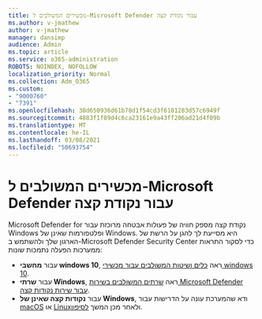 ```yaml
---
title: מכשירים המשולבים ל-Microsoft Defender עבור נקודת קצה
ms.author: v-jmathew
author: v-jmathew
manager: dansimp
audience: Admin
ms.topic: article
ms.service: o365-administration
ROBOTS: NOINDEX, NOFOLLOW
localization_priority: Normal
ms.collection: Adm_O365
ms.custom:
- "9000760"
- "7391"
ms.openlocfilehash: 38d650936d61b78d1f54cd3f6101283d57c6949f
ms.sourcegitcommit: 4883f1f89d4c6ca23161e9a43ff206ad21d4f09b
ms.translationtype: MT
ms.contentlocale: he-IL
ms.lasthandoff: 03/08/2021
ms.locfileid: "50693754"
---
```

# <a name="onboard-devices-to-microsoft-defender-for-endpoint"></a>מכשירים המשולבים ל-Microsoft Defender עבור נקודת קצה

Microsoft Defender for נקודת קצה מספק חוויה של פעולות אבטחה מרוכזת עבור Windows ופלטפורמות שאינן של Windows. היא מסייעת לך להגן על הרשת של הארגון שלך ולהשתמש ב-Microsoft Defender Security Center כדי לסקור התראות ממערכות הפעלה נתמכות שונות:

- עבור **מחשבי windows 10**, ראה [כלים ושיטות המשולבים עבור מכשירי windows 10](https://go.microsoft.com/fwlink/?linkid=2143460).
- עבור **שרתי Windows**, ראה [שרתים המשולבים בשירות Microsoft Defender עבור שירות נקודות קצה](https://go.microsoft.com/fwlink/?linkid=2143627).
- עבור **נקודות קצה שאינן של Windows**, ודא שהמערכת עונה על הדרישות עבור [macOS](https://go.microsoft.com/fwlink/?linkid=2143461) או [Linux](https://go.microsoft.com/fwlink/?linkid=2143462)ולאחר מכן המשך [לסיפון](https://go.microsoft.com/fwlink/?linkid=2143628).
